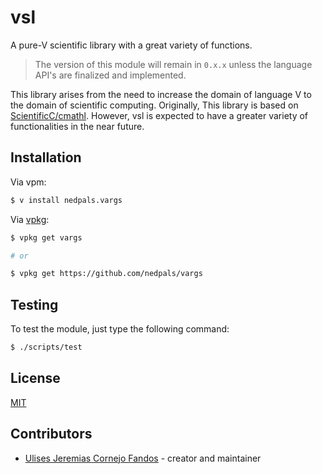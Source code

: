 # vsl

A pure-V scientific library with a great variety of functions.

> The version of this module will remain in `0.x.x` unless the language API's are finalized and implemented.

This library arises from the need to increase the domain of language V to the domain of scientific computing. Originally, This library is based on [ScientificC/cmathl](https://github.com/ScientificC/cmathl). However, vsl is expected to have a greater variety of functionalities in the near future.

## Installation

Via vpm:

```sh
$ v install nedpals.vargs
```

Via [vpkg](https://github.com/v-pkg/vpkg):

```sh
$ vpkg get vargs

# or

$ vpkg get https://github.com/nedpals/vargs
```

## Testing

To test the module, just type the following command:

```sh
$ ./scripts/test
```

## License

[MIT](LICENSE)

## Contributors

- [Ulises Jeremias Cornejo Fandos](https://github.com/ulises-jeremias) - creator and maintainer